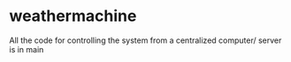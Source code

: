 # weathermachine

All the code for controlling the system from a centralized computer/ server is in main